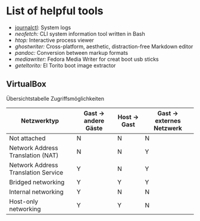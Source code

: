 List of helpful tools
=====================

* [journalctl](journalctl.md): System logs
* *neofetch:* CLI system information tool written in Bash
* *htop:* Interactive process viewer
* *ghostwriter:* Cross-platform, aesthetic, distraction-free Markdown editor
* *pandoc:* Conversion between markup formats
* *mediawriter:* Fedora Media Writer for creat boot usb sticks
* *geteltorito:* El Torito boot image extractor


VirtualBox
----------

Übersichtstabelle Zugriffsmöglichkeiten

| Netzwerktyp | Gast -> andere Gäste | Host -> Gast | Gast -> externes Netzwerk | 
|-------------|----------------------|--------------|---------------------------|
| Not attached | N | N | N |
| Network Address Translation (NAT) | N | N | Y |
| Network Address Translation Service | Y | N | Y |
| Bridged networking | Y | Y | Y |
| Internal networking  | Y | N | N |
| Host-only networking | Y | Y | N |